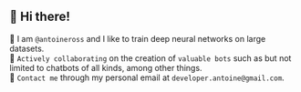 ## 👋 Hi there! 
🧠 I am `@antoineross` and I like to train deep neural networks on large datasets.   
🤖 `Actively collaborating` on the creation of `valuable bots` such as but not limited to chatbots of all kinds, among other things.   
📩 `Contact me` through my personal email at `developer.antoine@gmail.com`.
